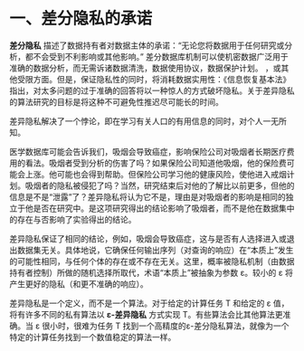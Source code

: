 # 一、差分隐私的承诺

**差分隐私** 描述了数据持有者对数据主体的承诺：“无论您将数据用于任何研究或分析，都不会受到不利影响或其他影响。” 差分数据库机制可以使机密数据广泛用于准确的数据分析，而无需诉诸数据清洗，数据使用协议，数据保护计划。 ，或其他受限方面。但是，保证隐私性的同时，将消耗数据实用性：《信息恢复基本法》指出，对太多问题的过于准确的回答将以一种惊人的方式破坏隐私。关于差异隐私的算法研究的目标是将这种不可避免性推迟尽可能长的时间。   

差异隐私解决了一个悖论，即在学习有关人口的有用信息的同时，对个人一无所知。  

医学数据库可能会告诉我们，吸烟会导致癌症，影响保险公司对吸烟者长期医疗费用的看法。吸烟者受到分析的伤害了吗？如果保险公司知道他吸烟，他的保险费可能会上涨。他可能也会得到帮助。但保险公司学习他的健康风险，使他进入戒烟计划。吸烟者的隐私被侵犯了吗？当然，研究结束后对他的了解比以前更多，但他的信息是不是“泄露”了？差异隐私将认为它不是，理由是对吸烟者的影响是相同的独立于他是否在研究中。是这项研究得出的结论影响了吸烟者，而不是他在数据集中的存在与否影响了实验得出的结论。  

差异隐私保证了相同的结论，例如，吸烟会导致癌症，这与是否有人选择进入或退出数据集无关。具体地说，它确保任何输出序列（对查询的响应）在“本质上”发生的可能性相同，与任何个体的存在或不存在无关。这里，概率被隐私机制（由数据持有者控制）所做的随机选择所取代，术语“本质上”被抽象为参数 ε。较小的 ε 将产生更好的隐私（和更不准确的响应）。  

差异隐私是一个定义，而不是一个算法。对于给定的计算任务 T 和给定的 ε 值，将有许多不同的私有算法以 **ε-差异隐私** 方式实现 T。有些算法会比其他算法更准确。当 ε 很小时，很难为任务 T 找到一个高精度的ε-差分隐私算法，就像为一个特定的计算任务找到一个数值稳定的算法一样。  
